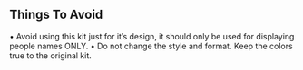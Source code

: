 ## Things To Avoid

• Avoid using this kit just for it’s design, it should only be used for displaying people names ONLY.
• Do not change the style and format. Keep the colors true to the original kit.
